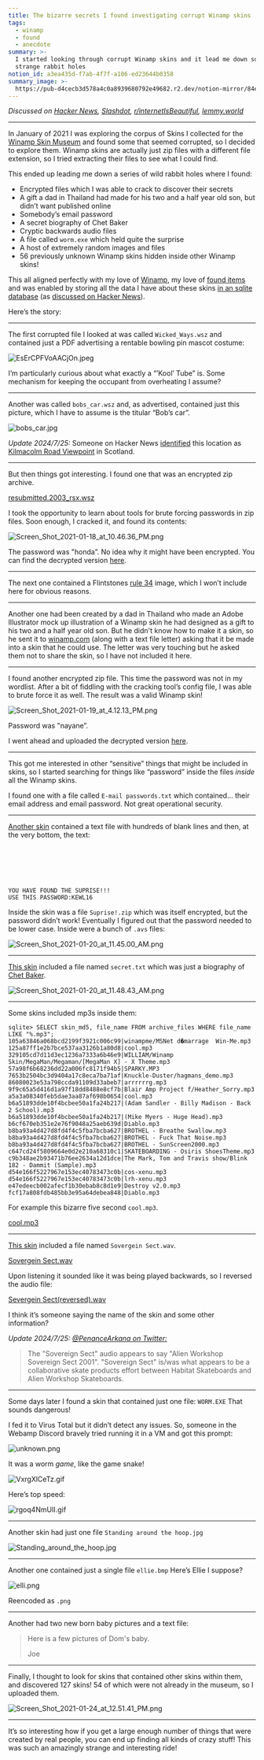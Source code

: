 ```yaml
---
title: The bizarre secrets I found investigating corrupt Winamp skins
tags:
  - winamp
  - found
  - anecdote
summary: >-
  I started looking through corrupt Winamp skins and it lead me down some very
  strange rabbit holes
notion_id: a3ea435d-f7ab-4f7f-a106-ed23644b0358
summary_image: >-
  https://pub-d4cecb3d578a4c0a8939680792e49682.r2.dev/notion-mirror/84ebb48c-616a-4f51-ae9a-991a4e0a7e9b/e94461bd-1f9c-4ef4-bbda-23acc32ef0df/EsErCPFVoAACjOn.jpeg
---
```

_Discussed on_ [_Hacker News_](https://news.ycombinator.com/item?id=41064645)_,_ [_Slashdot_](https://news.slashdot.org/story/24/07/26/0058212/bizarre-secrets-found-investigating-corrupt-winamp-skins)_,_ [_r/internetIsBeautiful_](https://www.reddit.com/r/InternetIsBeautiful/comments/1eculxu/the_bizarre_secrets_i_found_investigating_corrupt/)_,_ [_lemmy.world_](https://lemmy.world/post/17995324)

---

In January of 2021 I was exploring the corpus of Skins I collected for the [Winamp Skin Museum](https://jordaneldredge.com/blog/winamp-skin-musuem/) and found some that seemed corrupted, so I decided to explore them. Winamp skins are actually just zip files with a different file extension, so I tried extracting their files to see what I could find.

This ended up leading me down a series of wild rabbit holes where I found:

- Encrypted files which I was able to crack to discover their secrets
- A gift a dad in Thailand had made for his two and a half year old son, but didn’t want published online
- Somebody’s email password
- A secret biography of Chet Baker
- Cryptic backwards audio files
- A file called `worm.exe` which held quite the surprise
- A host of extremely random images and files
- 56 previously unknown Winamp skins hidden inside other Winamp skins!

This all aligned perfectly with my love of [Winamp](https://jordaneldredge.com/tag/winamp/), my love of [found items](https://jordaneldredge.com/tag/found/) and was enabled by storing all the data I have about these skins [in an sqlite database](https://twitter.com/captbaritone/status/1535471373191028737) (as [discussed on Hacker News](https://news.ycombinator.com/item?id=31703874)).

Here’s the story:

---

The first corrupted file I looked at was called `Wicked_Ways.wsz` and contained just a PDF advertising a rentable bowling pin mascot costume:

![EsErCPFVoAACjOn.jpeg](https://pub-d4cecb3d578a4c0a8939680792e49682.r2.dev/notion-mirror/84ebb48c-616a-4f51-ae9a-991a4e0a7e9b/e94461bd-1f9c-4ef4-bbda-23acc32ef0df/EsErCPFVoAACjOn.jpeg)

I’m particularly curious about what exactly a “’Kool’ Tube” is. Some mechanism for keeping the occupant from overheating I assume?

---

Another was called `bobs_car.wsz` and, as advertised, contained just this picture, which I have to assume is the titular “Bob’s car”.

![bobs\_car.jpg](https://pub-d4cecb3d578a4c0a8939680792e49682.r2.dev/notion-mirror/84ebb48c-616a-4f51-ae9a-991a4e0a7e9b/02d049fc-ee84-42b7-95f1-52c4c434db63/bobs_car.jpg)

_Update 2024/7/25:_ Someone on Hacker News [identified](https://news.ycombinator.com/item?id=41065196) this location as [Kilmacolm Road Viewpoint](https://www.google.com/maps/place/Kilmacolm+Road+Viewpoint/@55.9285659,-4.7106362,3a,75y,90t/data=!3m8!1e2!3m6!1sAF1QipPpt-joyGwDUQF1ZE44AaDN6NFZbmd87LGrERqZ!2e10!3e12!6shttps:%2F%2Fgz0.googleusercontent.com%2Fp%2FAF1QipPpt-joyGwDUQF1ZE44AaDN6NFZbmd87LGrERqZ%3Dw414-h552-k-no!7i3024!8i4032!4m7!3m6!1s0x4889b105a0b0d8bf:0xf62aa0cffb734fbe!8m2!3d55.9285659!4d-4.7106362!10e5!16s%2Fg%2F11fpn_qb67?entry=ttu) in Scotland.

---

But then things got interesting. I found one that was an encrypted zip archive.

[resubmitted.2003\_rsx.wsz](https://capt.dev/file/TCIZp9O6FQBS51QrxWj1d/resubmitted.2003_acura_rsx.wsz)

I took the opportunity to learn about tools for brute forcing passwords in zip files. Soon enough, I cracked it, and found its contents:

![Screen\_Shot\_2021-01-18\_at\_10.46.36\_PM.png](https://pub-d4cecb3d578a4c0a8939680792e49682.r2.dev/notion-mirror/84ebb48c-616a-4f51-ae9a-991a4e0a7e9b/7371ccc8-08f3-4202-b955-39ba04f31394/Screen_Shot_2021-01-18_at_10.46.36_PM.png)

The password was "honda”. No idea why it might have been encrypted. You can find the decrypted version [here](https://skins.webamp.org/skin/79dd58bc6e30f5a260f7aefd631d8ea2/2003_acura_rsx.updated.wsz/).

---

The next one contained a Flintstones [rule 34](https://en.m.wikipedia.org/wiki/Rule_34) image, which I won’t include here for obvious reasons.

---

Another one had been created by a dad in Thailand who made an Adobe Illustrator mock up illustration of a Winamp skin he had designed as a gift to his two and a half year old son. But he didn't know how to make it a skin, so he sent it to [winamp.com](http://winamp.com/) (along with a text file letter) asking that it be made into a skin that he could use. The letter was very touching but he asked them not to share the skin, so I have not included it here.

---

I found another encrypted zip file. This time the password was not in my wordlist. After a bit of fiddling with the cracking tool’s config file, I was able to brute force it as well. The result was a valid Winamp skin!

![Screen\_Shot\_2021-01-19\_at\_4.12.13\_PM.png](https://pub-d4cecb3d578a4c0a8939680792e49682.r2.dev/notion-mirror/84ebb48c-616a-4f51-ae9a-991a4e0a7e9b/4d300a93-0973-42bf-8eff-43d2b4b33d94/Screen_Shot_2021-01-19_at_4.12.13_PM.png)

Password was "nayane”.

I went ahead and uploaded the decrypted version [here](https://skins.webamp.org/skin/e880983b4c4597570b72041cb3dfac19/NIKE%20V10.wsz/).

---

This got me interested in other “sensitive” things that might be included in skins, so I started searching for things like “password” inside the files _inside_ all the Winamp skins.

I found one with a file called `E-mail passwords.txt` which contained… their email address and email password. Not great operational security.

---

[Another skin](https://skins.webamp.org/skin/bf47d3cee462143bb4549fee59f567b2/Marshall_Matters_Skin_2.wsz/) contained a text file with hundreds of blank lines and then, at the very bottom, the text:

```text






YOU HAVE FOUND THE SUPRISE!!!
USE THIS PASSWORD:KEWL16
```

Inside the skin was a file `Suprise!.zip` which was itself encrypted, but the password didn’t work! Eventually I figured out that the password needed to be lower case. Inside were a bunch of `.avs` files:

![Screen\_Shot\_2021-01-20\_at\_11.45.00\_AM.png](https://pub-d4cecb3d578a4c0a8939680792e49682.r2.dev/notion-mirror/84ebb48c-616a-4f51-ae9a-991a4e0a7e9b/5b5f915c-44b9-4c36-adf6-1d69ea615450/Screen_Shot_2021-01-20_at_11.45.00_AM.png)

---

[This skin](https://skins.webamp.org/skin/5447f1bdfd64ffa7b3abe051ad717bcb/Chet_Baker.wsz/) included a file named `secret.txt` which was just a biography of [Chet Baker](https://en.wikipedia.org/wiki/Chet_Baker).

![Screen\_Shot\_2021-01-20\_at\_11.48.43\_AM.png](https://pub-d4cecb3d578a4c0a8939680792e49682.r2.dev/notion-mirror/84ebb48c-616a-4f51-ae9a-991a4e0a7e9b/a1ef95d4-8330-453f-a3e4-1df46ef9249b/Screen_Shot_2021-01-20_at_11.48.43_AM.png)

---

Some skins included mp3s inside them:

```text
sqlite> SELECT skin_md5, file_name FROM archive_files WHERE file_name LIKE "%.mp3";
105a63846a068bcd2199f3921c006c99|winampme/MSNet d�marrage  Win-Me.mp3
125a87ff1e2b7bce537aa3126b1a80d8|cool.mp3
329105cd7d11d3ec1236a7333a6b46e9|WILLIAM/Winamp Skin/MegaMan/Megaman/[MegaMan X] - X Theme.mp3
57a98f6b68236dd22a006fc8171f94b5|SPARKY.MP3
7653b2504bc3d9404a17c8eca7ba71af|Knuckle-Duster/hagmans_demo.mp3
86080023e53a798ccda91109d33abeb7|arrrrrrg.mp3
9f9c65a5d416d1a97f18dd8488e8cf7b|Blair Amp Project f/Heather_Sorry.mp3
a5a3a08340feb5dae3aa87af698b0654|cool.mp3
b6a51893dde10f4bcbee50a1fa24b217|(Adam Sandler - Billy Madison - Back 2 School).mp3
b6a51893dde10f4bcbee50a1fa24b217|(Mike Myers - Huge Head).mp3
b6cf670eb351e2e76f9048a25aeb639d|Diablo.mp3
b8ba93a4d427d8fd4f4c5fba7bcba627|BROTHEL - Breathe Swallow.mp3
b8ba93a4d427d8fd4f4c5fba7bcba627|BROTHEL - Fuck That Noise.mp3
b8ba93a4d427d8fd4f4c5fba7bcba627|BROTHEL - SunScreen2000.mp3
c647cd24f5809664e0d2e210a68310c1|SKATEBOARDING - Osiris ShoesTheme.mp3
c9b348ae2b93471b76ee2634a12d1dce|The Mark, Tom and Travis show/Blink 182 - Dammit (Sample).mp3
d54e166f5227967e153ec40783473c0b|cos-xenu.mp3
d54e166f5227967e153ec40783473c0b|lrh-xenu.mp3
e47edeecb002afecf1b30ebab8c8d1e9|Destroy v2.0.mp3
fcf17a808fdb485bb3e95a64debea848|Diablo.mp3
```

For example this bizarre five second `cool.mp3`.

[cool.mp3](https://capt.dev/file/gFG874yS3IsXMnlruKWrr/cool.mp3)

---

[This skin](https://skins.webamp.org/skin/fb3b75ccbb49d5d08e54e4705d51bd56/Alien_Workshop_Sovergein_Sect.wsz/) included a file named `Sovergein Sect.wav`.

[Sovergein Sect.wav](https://capt.dev/file/kfYcnkqxmU505ih6dtHws/Sovergein_Sect.wav)

Upon listening it sounded like it was being played backwards, so I reversed the audio file:

[Severgein Sect(reversed).wav](https://capt.dev/file/HFNMgySWlK27_5Bceihx1/Sovergein_Sect_mp3cut.net.mp3)

I think it’s someone saying the name of the skin and some other information?

_Update 2024/7/25:_ [_@PenanceArkana on Twitter:_](https://x.com/PenanceArkana/status/1816349964701757718)

> The "Sovereign Sect" audio appears to say "Alien Workshop Sovereign Sect 2001". "Sovereign Sect" is/was what appears to be a collaborative skate products effort between Habitat Skateboards and Alien Workshop Skateboards.

---

Some days later I found a skin that contained just one file: `WORM.EXE` That sounds dangerous!

I fed it to Virus Total but it didn’t detect any issues. So, someone in the Webamp Discord bravely tried running it in a VM and got this prompt:

![unknown.png](https://pub-d4cecb3d578a4c0a8939680792e49682.r2.dev/notion-mirror/84ebb48c-616a-4f51-ae9a-991a4e0a7e9b/0c010165-607f-4476-8b84-cb384f3a42f6/unknown.png)

It was a worm _game_, like the game snake!

![VxrgXlCeTz.gif](https://pub-d4cecb3d578a4c0a8939680792e49682.r2.dev/notion-mirror/84ebb48c-616a-4f51-ae9a-991a4e0a7e9b/4a0c7793-43a4-41b0-9a86-e99750e33f9f/VxrgXlCeTz.gif)

Here’s top speed:

![rgoq4NmUII.gif](https://pub-d4cecb3d578a4c0a8939680792e49682.r2.dev/notion-mirror/84ebb48c-616a-4f51-ae9a-991a4e0a7e9b/e775bd6e-fab0-4017-8c30-448f0a3f05eb/rgoq4NmUII.gif)

---

Another skin had just one file `Standing around the hoop.jpg`

![Standing\_around\_the\_hoop.jpg](https://pub-d4cecb3d578a4c0a8939680792e49682.r2.dev/notion-mirror/84ebb48c-616a-4f51-ae9a-991a4e0a7e9b/b4461029-d051-4d3e-a6bd-a9925006ab2f/Standing_around_the_hoop.jpg)

---

Another one contained just a single file `ellie.bmp` Here’s Ellie I suppose?

![elli.png](https://pub-d4cecb3d578a4c0a8939680792e49682.r2.dev/notion-mirror/84ebb48c-616a-4f51-ae9a-991a4e0a7e9b/000b0643-74f1-4cf5-9592-dc0be20e0ff0/elli.png)

Reencoded as `.png`

---

Another had two new born baby pictures and a text file:

> Here is a few pictures of Dom's baby.
>
> Joe

---

Finally, I thought to look for skins that contained other skins within them, and discovered 127 skins! 54 of which were not already in the museum, so I uploaded them.

![Screen\_Shot\_2021-01-24\_at\_12.51.41\_PM.png](https://pub-d4cecb3d578a4c0a8939680792e49682.r2.dev/notion-mirror/84ebb48c-616a-4f51-ae9a-991a4e0a7e9b/f4239931-353a-4530-8939-80bf9f217673/Screen_Shot_2021-01-24_at_12.51.41_PM.png)

---

It’s so interesting how if you get a large enough number of things that were created by real people, you can end up finding all kinds of crazy stuff! This was such an amazingly strange and  interesting ride!
